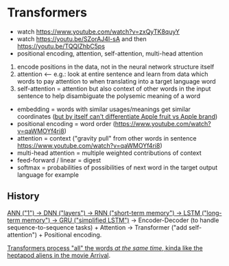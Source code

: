 # Transformers

- watch https://www.youtube.com/watch?v=zxQyTK8quyY
- watch https://youtu.be/SZorAJ4I-sA and then https://youtu.be/TQQlZhbC5ps
- positional encoding, attention, self-attention, multi-head attention

1. encode positions in the data, not in the neural network structure itself
2. attention <-- e.g.: look at entire sentence and learn from data which words to pay attention to when translating into a target language word
3. self-attention = attention but also context of other words in the input sentence to help disambiguate the polysemic meaning of a word

- embedding = words with similar usages/meanings get similar coordinates ([but by itself can't differentiate Apple fruit vs Apple brand](https://www.youtube.com/watch?v=qaWMOYf4ri8))
- positional encoding = word order (https://www.youtube.com/watch?v=qaWMOYf4ri8)
- attention = context ("gravity pull" from other words in sentence https://www.youtube.com/watch?v=qaWMOYf4ri8)
- multi-head attention = multiple weighted contributions of context
- feed-forward / linear = digest
- softmax = probabilities of possibilities of next word in the target output language for example

## History

[ANN ("1") -> DNN ("layers") -> RNN ("short-term memory") -> LSTM ("long-term memory") -> GRU ("simplified LSTM")](https://www.cloudskillsboost.google/course_sessions/6505024/video/363229) -> Encoder-Decoder (to handle sequence-to-sequence tasks) + Attention -> Transformer ("add self-attention") + Positional encoding.

[Transformers process "all" the words _at the same time_, kinda like the heptapod aliens in the movie Arrival](https://www.youtube.com/live/FduFIwExZ0w?si=2wi3QHS80KAtV_ps&t=1677).
